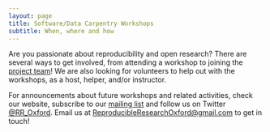 ```yaml
---
layout: page
title: Software/Data Carpentry Workshops
subtitle: When, where and how
---
```


Are you passionate about reproducibility and open research? There are several ways to get involved, from attending a workshop to joining the [project team](http://rroxford.github.io/meet-the-team)! We are also looking for volunteers to help out with the workshops, as a host, helper, and/or instructor.

For announcements about future workshops and related activities, check our website, subscribe to our [mailing list](https://web.maillist.ox.ac.uk/ox/info/rroxford) and follow us on Twitter [@RR_Oxford](https://twitter.com/RR_Oxford). Email us at <a href="mailto:ReproducibleResearchOxford@gmail.com">ReproducibleResearchOxford@gmail.com</a> to get in touch!